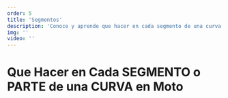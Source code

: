 ```yaml
---
order: 5
title: 'Segmentos'
description: 'Conoce y aprende que hacer en cada segmento de una curva'
img: ''
video: ''
---
```


# Que Hacer en Cada SEGMENTO o PARTE de una CURVA en Moto